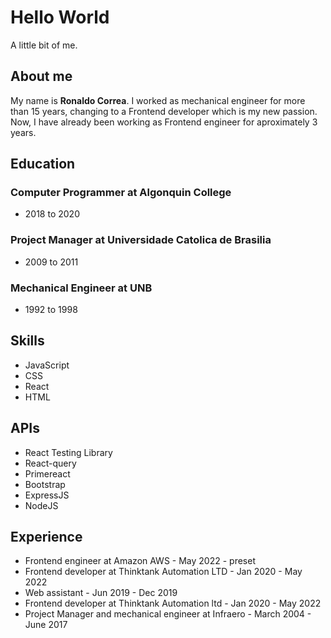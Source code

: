 # Hello World

A little bit of me.

## About me

My name is **Ronaldo Correa**. I worked as mechanical engineer for more than 15 years, changing to a Frontend developer which is my new passion. Now, I have already been working as Frontend engineer for aproximately 3 years.

## Education

### Computer Programmer at Algonquin College

- 2018 to 2020

### Project Manager at Universidade Catolica de Brasilia

- 2009 to 2011

### Mechanical Engineer at UNB

- 1992 to 1998

## Skills

- JavaScript
- CSS
- React
- HTML

## APIs

- React Testing Library
- React-query
- Primereact
- Bootstrap
- ExpressJS
- NodeJS

## Experience

- Frontend engineer at Amazon AWS - May 2022 - preset
- Frontend developer at Thinktank Automation LTD - Jan 2020 - May 2022
- Web assistant - Jun 2019 - Dec 2019
- Frontend developer at Thinktank Automation ltd - Jan 2020 - May 2022
- Project Manager and mechanical engineer at Infraero - March 2004 - June 2017
